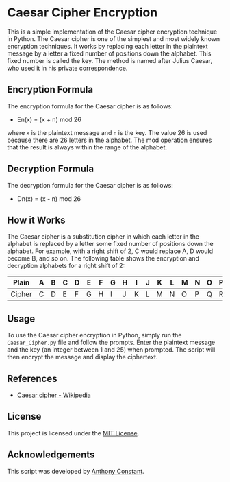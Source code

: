 # Caesar Cipher Encryption

This is a simple implementation of the Caesar cipher encryption technique in Python. The Caesar cipher is one of the simplest and most widely known encryption techniques. It works by replacing each letter in the plaintext message by a letter a fixed number of positions down the alphabet. This fixed number is called the key. The method is named after Julius Caesar, who used it in his private correspondence.

## Encryption Formula

The encryption formula for the Caesar cipher is as follows:
- En(x) = (x + n) mod 26


where `x` is the plaintext message and `n` is the key. The value 26 is used because there are 26 letters in the alphabet. The mod operation ensures that the result is always within the range of the alphabet.

## Decryption Formula

The decryption formula for the Caesar cipher is as follows:
- Dn(x) = (x - n) mod 26


## How it Works

The Caesar cipher is a substitution cipher in which each letter in the alphabet is replaced by a letter some fixed number of positions down the alphabet. For example, with a right shift of 2, C would replace A, D would become B, and so on. The following table shows the encryption and decryption alphabets for a right shift of 2:

| Plain | A | B | C | D | E | F | G | H | I | J | K | L | M | N | O | P | Q | R | S | T | U | V | W | X | Y | Z |
|-------|---|---|---|---|---|---|---|---|---|---|---|---|---|---|---|---|---|---|---|---|---|---|---|---|---|---|
| Cipher| C | D | E | F | G | H | I | J | K | L | M | N | O | P | Q | R | S | T | U | V | W | X | Y | Z | A | B |

## Usage

To use the Caesar cipher encryption in Python, simply run the `Caesar_Cipher.py` file and follow the prompts. Enter the plaintext message and the key (an integer between 1 and 25) when prompted. The script will then encrypt the message and display the ciphertext.

## References

- [Caesar cipher - Wikipedia](https://en.wikipedia.org/wiki/Caesar_cipher)

## License

This project is licensed under the [MIT License](https://opensource.org/licenses/MIT).

## Acknowledgements

This script was developed by [Anthony Constant](https://anthonyconstant.co.uk/).


